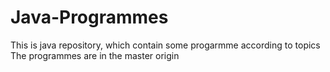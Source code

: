 # Java-Programmes
This is java repository, which contain some progarmme according to topics
The programmes are in the master origin
